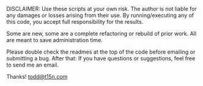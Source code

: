DISCLAIMER:
Use these scripts at your own risk. The author is not liable for any damages or losses arising from their use. By running/executing any of this code, you accept full responsibility for the results.

Some are new, some are a complete refactoring or rebuild of prior work. All are meant to save administration time.

Please double check the readmes at the top of the code before emailing or submitting a bug. After that: If you have questions or suggestions, feel free to send me an email. 

Thanks!
todd@t15n.com 
